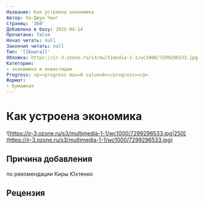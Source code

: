 ```yaml
---
Название: Как устроена экономика
Автор: Ха-Джун Чанг
Страниц: '360'
Добавлена в базу: 2025-04-14
Прочитана: false
Начал читать: null
Закончил читать: null
Тип: '[[Книга]]'
Обложка: https://ir-3.ozone.ru/s3/multimedia-1-1/wc1000/7299296533.jpg
Категории:
- экономика и инвестиции
Progress: <p><progress max=0 value=0></progress></p>
Формат:
- бумажная
---
```

# Как устроена экономика

![https://ir-3.ozone.ru/s3/multimedia-1-1/wc1000/7299296533.jpg|250](https://ir-3.ozone.ru/s3/multimedia-1-1/wc1000/7299296533.jpg)

## Причина добавления

по рекомендации Киры Юхтенко
## Рецензия